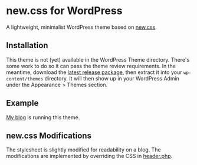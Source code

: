# new.css for WordPress

A lightweight, minimalist WordPress theme based on [new.css](https://newcss.net).

## Installation

This theme is not (yet) available in the WordPress Theme directory. There's some work to do so it can pass the theme review requirements. In the meantime, download the [latest release package](https://github.com/davidmytton/new.css-wordpress/releases), then extract it into your `wp-content/themes` directory. It will then show up in your WordPress Admin under the Appearance > Themes section.

## Example

[My blog](https://davidmytton.blog) is running this theme.

## new.css Modifications

The stylesheet is slightly modified for readability on a blog. The modifications are implemented by overriding the CSS in [header.php](/header.php).